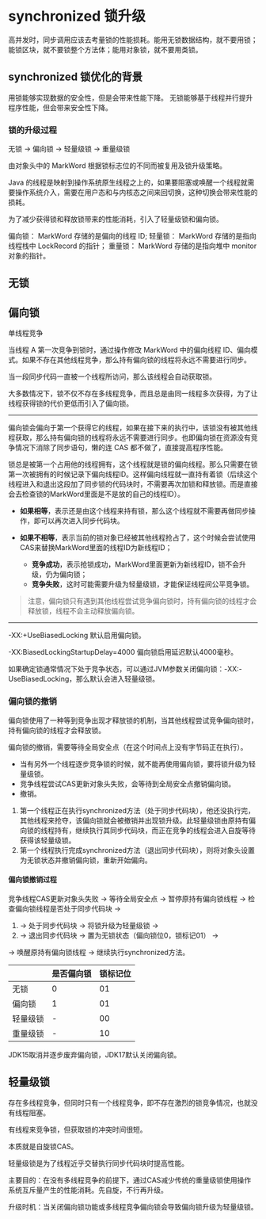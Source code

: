 # synchronized 锁升级

高并发时，同步调用应该去考量锁的性能损耗。能用无锁数据结构，就不要用锁；能锁区块，就不要锁整个方法体；能用对象锁，就不要用类锁。

## synchronized 锁优化的背景

用锁能够实现数据的安全性，但是会带来性能下降。
无锁能够基于线程并行提升程序性能，但会带来安全性下降。

### 锁的升级过程

无锁 -> 偏向锁 -> 轻量级锁 -> 重量级锁

由对象头中的 MarkWord 根据锁标志位的不同而被复用及锁升级策略。

Java 的线程是映射到操作系统原生线程之上的，如果要阻塞或唤醒一个线程就需要操作系统介入，需要在用户态和与内核态之间来回切换，这种切换会带来性能的损耗。

为了减少获得锁和释放锁带来的性能消耗，引入了轻量级锁和偏向锁。

偏向锁： MarkWord 存储的是偏向的线程 ID;
轻量锁： MarkWord 存储的是指向线程栈中 LockRecord 的指针；
重量锁： MarkWord 存储的是指向堆中 monitor 对象的指针。

## 无锁

## 偏向锁

单线程竞争

当线程 A 第一次竞争到锁时，通过操作修改 MarkWord 中的偏向线程 ID、偏向模式。如果不存在其他线程竞争，那么持有偏向锁的线程将永远不需要进行同步。

当一段同步代码一直被一个线程所访问，那么该线程会自动获取锁。

大多数情况下，锁不仅不存在多线程竞争，而且总是由同一线程多次获得，为了让线程获得锁的代价更低而引入了偏向锁。

---

偏向锁会偏向于第一个获得它的线程，如果在接下来的执行中，该锁没有被其他线程获取，那么持有偏向锁的线程将永远不需要进行同步。也即偏向锁在资源没有竞争情况下消除了同步语句，懒的连 CAS 都不做了，直接提高程序性能。

锁总是被第一个占用他的线程拥有，这个线程就是锁的偏向线程。那么只需要在锁第一次被拥有的时候记录下偏向线程ID。这样偏向线程就一直持有着锁（后续这个线程进入和退出这段加了同步锁的代码块时，不需要再次加锁和释放锁。而是直接会去检查锁的MarkWord里面是不是放的自己的线程ID）。

- **如果相等**，表示还是由这个线程来持有锁，那么这个线程就不需要再做同步操作，即可以再次进入同步代码块。

- **如果不相等**，表示当前的锁对象已经被其他线程抢占了，这个时候会尝试使用CAS来替换MarkWord里面的线程ID为新线程ID；
  - **竞争成功**，表示抢锁成功，MarkWord里面更新为新线程ID，锁不会升级，仍为偏向锁；
  - **竞争失败**，这时可能需要升级为轻量级锁，才能保证线程间公平竞争锁。

> 注意，偏向锁只有遇到其他线程尝试竞争偏向锁时，持有偏向锁的线程才会释放锁，线程不会主动释放偏向锁。

---

-XX:+UseBiasedLocking 默认启用偏向锁。

-XX:BiasedLockingStartupDelay=4000 偏向锁启用延迟默认4000毫秒。

如果确定锁通常情况下处于竞争状态，可以通过JVM参数关闭偏向锁：-XX:-UseBiasedLocking，那么默认会进入轻量级锁。

### 偏向锁的撤销

偏向锁使用了一种等到竞争出现才释放锁的机制，当其他线程尝试竞争偏向锁时，持有偏向锁的线程才会释放锁。

偏向锁的撤销，需要等待全局安全点（在这个时间点上没有字节码正在执行）。

- 当有另外一个线程逐步竞争锁的时候，就不能再使用偏向锁，要将锁升级为轻量级锁。
- 竞争线程尝试CAS更新对象头失败，会等待到全局安全点撤销偏向锁。
- 撤销。

1. 第一个线程正在执行synchronized方法（处于同步代码块），他还没执行完，其他线程来抢夺，该偏向锁就会被撤销并出现锁升级。此轻量级锁由原持有偏向锁的线程持有，继续执行其同步代码块，而正在竞争的线程会进入自旋等待获得该轻量级锁。
2. 第一个线程执行完成synchronized方法（退出同步代码块），则将对象头设置为无锁状态并撤销偏向锁，重新开始偏向。

#### 偏向锁撤销过程

竞争线程CAS更新对象头失败 -> 等待全局安全点 -> 暂停原持有偏向锁线程 -> 检查偏向锁线程是否处于同步代码块 ->

1. -> 处于同步代码块 -> 将锁升级为轻量级锁 ->
2. -> 退出同步代码块 -> 置为无锁状态（偏向锁位0，锁标记01） ->

-> 唤醒原持有偏向锁线程 -> 继续执行synchronized方法。

| | 是否偏向锁 | 锁标记位 |
| ---- | ---- | ---- |
| 无锁 | 0 | 01 |
| 偏向锁 | 1 | 01 |
| 轻量级锁 | - | 00 |
| 重量级锁 | - | 10 |

JDK15取消并逐步废弃偏向锁，JDK17默认关闭偏向锁。

## 轻量级锁

存在多线程竞争，但同时只有一个线程竞争，即不存在激烈的锁竞争情况，也就没有线程阻塞。

有线程来竞争锁，但获取锁的冲突时间很短。

本质就是自旋锁CAS。

轻量级锁是为了线程近乎交替执行同步代码块时提高性能。

主要目的：在没有多线程竞争的前提下，通过CAS减少传统的重量级锁使用操作系统互斥量产生的性能消耗。先自旋，不行再升级。

升级时机：当关闭偏向锁功能或多线程竞争偏向锁会导致偏向锁升级为轻量级锁。

